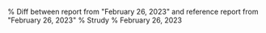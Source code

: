 % Diff between report from "February 26, 2023" and reference report from "February 26, 2023"
% Strudy
% February 26, 2023


